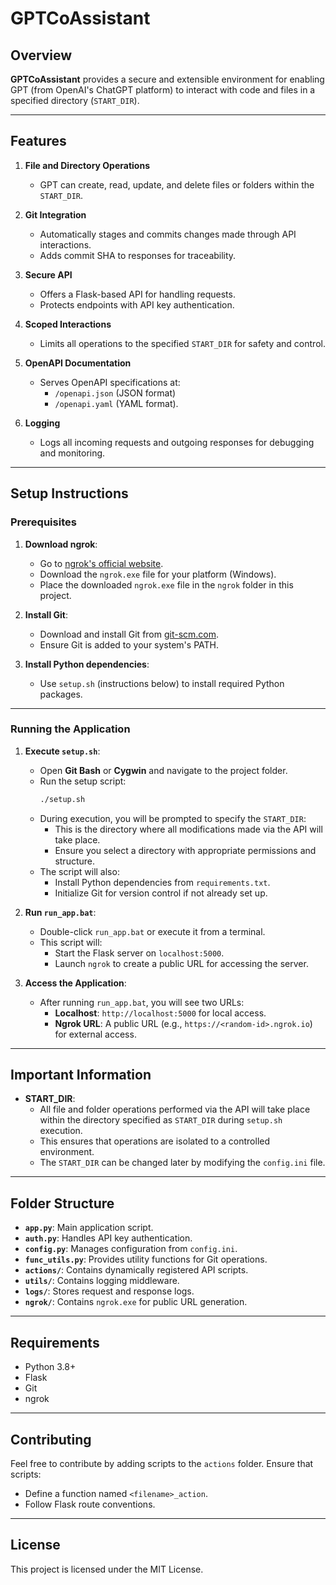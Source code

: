 # GPTCoAssistant

## Overview
**GPTCoAssistant** provides a secure and extensible environment for enabling GPT (from OpenAI's ChatGPT platform) to interact with code and files in a specified directory (`START_DIR`).

---

## Features

1. **File and Directory Operations**
   - GPT can create, read, update, and delete files or folders within the `START_DIR`.

2. **Git Integration**
   - Automatically stages and commits changes made through API interactions.
   - Adds commit SHA to responses for traceability.

3. **Secure API**
   - Offers a Flask-based API for handling requests.
   - Protects endpoints with API key authentication.

4. **Scoped Interactions**
   - Limits all operations to the specified `START_DIR` for safety and control.

5. **OpenAPI Documentation**
   - Serves OpenAPI specifications at:
     - `/openapi.json` (JSON format)
     - `/openapi.yaml` (YAML format).

6. **Logging**
   - Logs all incoming requests and outgoing responses for debugging and monitoring.

---

## Setup Instructions

### Prerequisites

1. **Download ngrok**:
   - Go to [ngrok's official website](https://ngrok.com/download).
   - Download the `ngrok.exe` file for your platform (Windows).
   - Place the downloaded `ngrok.exe` file in the `ngrok` folder in this project.

2. **Install Git**:
   - Download and install Git from [git-scm.com](https://git-scm.com/).
   - Ensure Git is added to your system's PATH.

3. **Install Python dependencies**:
   - Use `setup.sh` (instructions below) to install required Python packages.

---

### Running the Application

1. **Execute `setup.sh`**:
   - Open **Git Bash** or **Cygwin** and navigate to the project folder.
   - Run the setup script:
     ```bash
     ./setup.sh
     ```
   - During execution, you will be prompted to specify the `START_DIR`:
     - This is the directory where all modifications made via the API will take place.
     - Ensure you select a directory with appropriate permissions and structure.
   - The script will also:
     - Install Python dependencies from `requirements.txt`.
     - Initialize Git for version control if not already set up.

2. **Run `run_app.bat`**:
   - Double-click `run_app.bat` or execute it from a terminal.
   - This script will:
     - Start the Flask server on `localhost:5000`.
     - Launch `ngrok` to create a public URL for accessing the server.

3. **Access the Application**:
   - After running `run_app.bat`, you will see two URLs:
     - **Localhost**: `http://localhost:5000` for local access.
     - **Ngrok URL**: A public URL (e.g., `https://<random-id>.ngrok.io`) for external access.

---

## Important Information

- **START_DIR**:
  - All file and folder operations performed via the API will take place within the directory specified as `START_DIR` during `setup.sh` execution.
  - This ensures that operations are isolated to a controlled environment.
  - The `START_DIR` can be changed later by modifying the `config.ini` file.

---

## Folder Structure

- **`app.py`**: Main application script.
- **`auth.py`**: Handles API key authentication.
- **`config.py`**: Manages configuration from `config.ini`.
- **`func_utils.py`**: Provides utility functions for Git operations.
- **`actions/`**: Contains dynamically registered API scripts.
- **`utils/`**: Contains logging middleware.
- **`logs/`**: Stores request and response logs.
- **`ngrok/`**: Contains `ngrok.exe` for public URL generation.

---

## Requirements
- Python 3.8+
- Flask
- Git
- ngrok

---

## Contributing
Feel free to contribute by adding scripts to the `actions` folder. Ensure that scripts:
- Define a function named `<filename>_action`.
- Follow Flask route conventions.

---

## License
This project is licensed under the MIT License.
